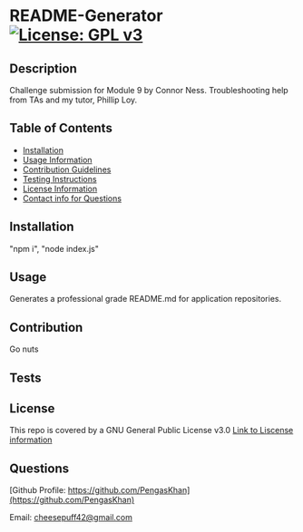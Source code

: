 # README-Generator [![License: GPL v3](https://img.shields.io/badge/License-GPLv3-blue.svg)](https://www.gnu.org/licenses/gpl-3.0)

## Description
Challenge submission for Module 9 by Connor Ness. Troubleshooting help from TAs and my tutor, Phillip Loy.

## Table of Contents
- [Installation](#installation)
- [Usage Information](#usage)
- [Contribution Guidelines](#contribution)
- [Testing Instructions](#tests)
- [License Information](#license)
- [Contact info for Questions](#questions)

## Installation
"npm i", "node index.js"

## Usage
Generates a professional grade README.md for application repositories.

## Contribution
Go nuts

## Tests


## License
This repo is covered by a GNU General Public License v3.0
[Link to Liscense information](https://choosealicense.com/licenses/gpl-3.0/)

## Questions
[Github Profile: https://github.com/PengasKhan](https://github.com/PengasKhan)

Email: cheesepuff42@gmail.com
